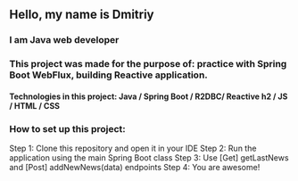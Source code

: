 ## Hello, my name is Dmitriy
### I am Java web developer

### This project was made for the purpose of: practice with Spring Boot WebFlux, building Reactive application.

#### Technologies in this project: Java / Spring Boot / R2DBC/ Reactive h2 / JS / HTML / CSS

### How to set up this project:
Step 1: Clone this repository and open it in your IDE
Step 2: Run the application using the main Spring Boot class
Step 3: Use [Get] getLastNews and [Post] addNewNews(data) endpoints
Step 4: You are awesome!
